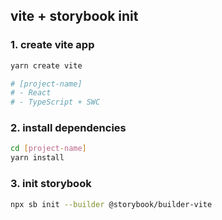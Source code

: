 ## vite + storybook init

### 1. create vite app

```bash
yarn create vite

# [project-name]
# - React
# - TypeScript + SWC
```

### 2. install dependencies

```bash
cd [project-name]
yarn install
```

### 3. init storybook

```bash
npx sb init --builder @storybook/builder-vite
```
